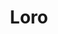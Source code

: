 ---
codehost: https://github.com/https://github.com/loro-dev
logohandle: lorodev
sort: loro
title: Loro
twitter: https://x.com/loro_dev
website: https://www.loro.dev/
---